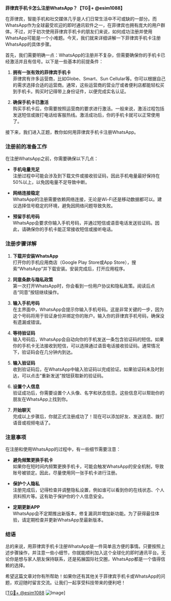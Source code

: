 **菲律宾手机卡怎么注册WhatsApp？【TG💪+ @esim1088】**

在菲律宾，智能手机和社交媒体几乎是人们日常生活中不可或缺的一部分。而WhatsApp作为全球最受欢迎的即时通讯软件之一，在菲律宾也拥有庞大的用户群体。不过，对于初次使用菲律宾手机卡的朋友们来说，如何成功注册并使用WhatsApp可能是一个小难题。今天，我们就来详细讲解一下菲律宾手机卡注册WhatsApp的具体步骤。

首先，我们需要明确一点：WhatsApp的注册并不复杂，但需要确保你的手机卡已经激活并且有信号。以下是一些基本的前提条件：

1. **拥有一张有效的菲律宾手机卡**  
   菲律宾有许多运营商，比如Globe、Smart、Sun Cellular等。你可以根据自己的需求选择合适的运营商。通常，这些运营商的营业厅或者便利店都能轻松买到手机卡。购买时记得带上身份证件，以便完成实名认证。

2. **确保手机卡已激活**  
   购买手机卡后，你需要按照运营商的要求进行激活。一般来说，激活过程包括发送短信或拨打电话给客服热线。激活成功后，你的手机卡就可以正常使用了。

接下来，我们进入正题，教你如何用菲律宾手机卡注册WhatsApp。

### 注册前的准备工作

在注册WhatsApp之前，你需要确保以下几点：

- **手机电量充足**  
  注册过程中可能会涉及到下载文件或接收验证码，因此手机电量最好保持在50%以上，以免因电量不足导致中断。

- **网络连接稳定**  
  WhatsApp的注册需要依赖网络连接，无论是Wi-Fi还是移动数据都可以。建议选择信号稳定的环境，避免因网络问题导致失败。

- **预留手机号码**  
  WhatsApp会要求你输入手机号码，并通过短信或语音电话发送验证码。因此，请确保你的手机卡能正常接收短信或接听电话。

### 注册步骤详解

1. **下载并安装WhatsApp**  
   打开你的手机应用商店（Google Play Store或App Store），搜索“WhatsApp”并下载安装。安装完成后，打开应用程序。

2. **同意条款与隐私政策**  
   第一次打开WhatsApp时，你会看到一份用户协议和隐私政策。阅读后点击“同意”按钮继续操作。

3. **输入手机号码**  
   在主界面中，WhatsApp会提示你输入手机号码。这是非常关键的一步，因为这个号码将用于验证身份并绑定你的账户。输入你的菲律宾手机号码，确保没有遗漏或错误。

4. **等待验证码**  
   输入号码后，WhatsApp会自动向你的手机发送一条包含验证码的短信。如果你的手机卡无法接收到短信，可以选择通过语音电话接收验证码。通常情况下，验证码会在几分钟内到达。

5. **输入验证码**  
   收到验证码后，在WhatsApp中输入验证码以完成验证。如果验证码未及时到达，可以点击“重新发送”按钮获取新的验证码。

6. **设置个人信息**  
   验证成功后，你需要设置个人头像、名字和状态信息。这些信息可以帮助你的朋友在WhatsApp上找到你。

7. **开始聊天**  
   完成以上步骤后，你就正式注册成功了！现在可以添加好友、发送消息、拨打语音或视频电话了。

### 注意事项

在注册和使用WhatsApp的过程中，有一些细节需要注意：

- **避免频繁更换手机卡**  
  如果你在短时间内频繁更换手机卡，可能会触发WhatsApp的安全机制，导致账号被锁定。因此，尽量使用同一张手机卡进行注册。

- **保护个人隐私**  
  注册完成后，记得检查并调整隐私设置，例如谁可以看到你的在线状态、个人资料照片等。这有助于保护你的个人信息安全。

- **定期更新APP**  
  WhatsApp会不定期推出新版本，修复漏洞并增加新功能。为了获得最佳体验，请定期检查并更新WhatsApp至最新版本。

### 结语

总的来说，用菲律宾手机卡注册WhatsApp是一件简单且方便的事情。只要按照上述步骤操作，并注意一些小细节，你就能顺利加入这个全球化的即时通讯平台。无论你是想与家人朋友保持联系，还是拓展国际社交圈，WhatsApp都是一个值得信赖的选择。

希望这篇文章对你有所帮助！如果你还有其他关于菲律宾手机卡或WhatsApp的问题，欢迎随时留言交流。让我们一起享受科技带来的便利吧！

[[TG💪+ @esim1088](https://t.me/s/esim1088) ![Image](https://i.postimg.cc/4NQfJmqS/Snipaste-2025-05-13-00-14-12.png)]